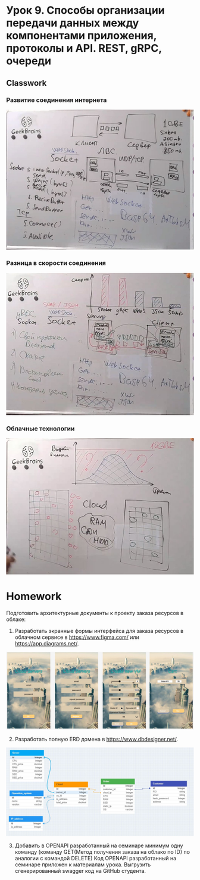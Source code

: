 # Урок 9. Способы организации передачи данных между компонентами приложения, протоколы и API. REST, gRPC, очереди
## Classwork
### Развитие соединения интернета
![1](src/classwork/1.JPG)

### Разница в скорости соединения
![2](src/classwork/2.JPG)

### Облачные технологии
![3](src/classwork/3.JPG)

# Homework
Подготовить архитектурные документы к проекту заказа ресурсов в облаке:
1) Разработать экранные формы интерфейса для заказа ресурсов в облачном сервисе в https://www.figma.com/ 
или https://app.diagrams.net/.

![UI_UX_cloud_service](src/homework/UI_UX_cloud_service.JPG)

2) Разработать полную ERD домена в https://www.dbdesigner.net/.

![ERD_cloud_service](src/homework/ERD_cloud_service.JPG)

3) Добавить в OPENAPI разработанный на семинаре минимум одну команду (команду GET(Метод получения 
заказа на облако по ID) по аналогии с командой DELETE) Код OPENAPI разработанный на семинаре приложен к материалам урока.
   Выгрузить сгенерированный swagger код на GitHub студента.